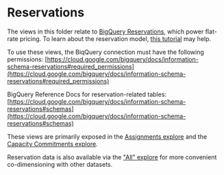 # Reservations

The views in this folder relate to [BigQuery Reservations](https://cloud.google.com/bigquery/docs/reservations-intro), which power flat-rate pricing. To learn about the reservation model, [this tutorial](https://cloud.google.com/blog/topics/developers-practitioners/bigquery-admin-reference-guide-jobs-reservation-model) may help.

To use these views, the BiqQuery connection must have the following permissions:
[https://cloud.google.com/bigquery/docs/information-schema-reservations#required_permissions](https://cloud.google.com/bigquery/docs/information-schema-reservations#required_permissions)

BigQuery Reference Docs for reservation-related tables: [https://cloud.google.com/bigquery/docs/information-schema-reservations#schemas](https://cloud.google.com/bigquery/docs/information-schema-reservations#schemas)

These views are primarily exposed in the [Assignments explore](/explore/bigquery_information_schema_custom/assignments) and the [Capacity Commitments explore](/explore/bigquery_information_schema_custom/capacity_commitments).

Reservation data is also available via the ["All" explore](/explore/bigquery_information_schema_custom/all) for more convenient co-dimensioning with other datasets.
